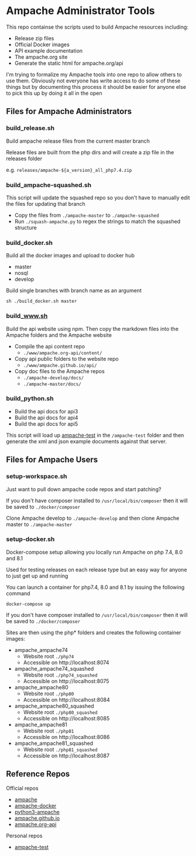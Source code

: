 # Ampache Administrator Tools

This repo containse the scripts used to build Ampache resources including:

* Release zip files
* Official Docker images
* API example documentation
* The ampache.org site
* Generate the static html for ampache.org/api

I'm trying to formalize my Ampache tools into one repo to allow others to use them.
Obviously not everyone has write access to do some of these things but by documenting
this process it should be easier for anyone else to pick this up by doing it all in the open

## Files for Ampache Administrators

### build_release.sh

Build ampache release files from the current master branch

Release files are built from the php dirs and will create a zip file in the releases folder

e.g. `releases/ampache-${a_version}_all_php7.4.zip`

### build_ampache-squashed.sh

This script will update the squashed repo so you don't have to manually edit the files for updating that branch

* Copy the files from `./ampache-master` to `./ampache-squashed`
* Run `./squash-ampache.py` to regex the strings to match the squashed structure

### build_docker.sh

Build all the docker images and upload to docker hub

* master
* nosql
* develop

Build single branches with branch name as an argument
```
sh ./build_docker.sh master
```

### build_www.sh

Build the api website using npm.
 Then copy the markdown files into the Ampache folders and the Ampache website

* Compile the api content repo
  * `./www/ampache.org-api/content/`
* Copy api public folders to the website repo
  * `./www/ampache.github.io/api/`
* Copy doc files to the Ampache repos
  * `./ampache-develop/docs/`
  * `./ampache-master/docs/`

### build_python.sh

* Build the api docs for api3
* Build the api docs for api4
* Build the api docs for api5

This script will load up [ampache-test](https://github.com/lachlan-00/ampache-test) in the `/ampache-test` folder
and then generate the xml and json example documents against that server.

## Files for Ampache Users

### setup-workspace.sh

Just want to pull down ampache code repos and start patching?

If you don't have composer installed to `/usr/local/bin/composer` then it will be saved to `./docker/composer`

Clone Ampache develop to `./ampache-develop` and then clone Ampache master to `./ampache-master`

### setup-docker.sh

Docker-compose setup allowing you locally run Ampache on php 7.4, 8.0 and 8.1

Used for testing releases on each release type but an easy way for anyone to just get up and running

You can launch a container for php7.4, 8.0 and 8.1 by issuing the following command
```
docker-compose up
```

If you don't have composer installed to `/usr/local/bin/composer` then it will be saved to `./docker/composer`

Sites are then using the php* folders and creates the following container images:

* ampache_ampache74
  * Website root `./php74`
  * Accessible on http://localhost:8074
* ampache_ampache74_squashed
  * Website root `./php74_squashed`
  * Accessible on http://localhost:8075
* ampache_ampache80
  * Website root `./php80`
  * Accessible on http://localhost:8084
* ampache_ampache80_squashed
  * Website root `./php80_squashed`
  * Accessible on http://localhost:8085
* ampache_ampache81
  * Website root `./php81`
  * Accessible on http://localhost:8086
* ampache_ampache81_squashed
  * Website root `./php81_squashed`
  * Accessible on http://localhost:8087

## Reference Repos

Official repos

* [ampache](https://github.com/ampache/ampache)
* [ampache-docker](https://github.com/ampache/ampache-docker)
* [python3-ampache](https://github.com/ampache/python3-ampache)
* [ampache.github.io](https://github.com/ampache/ampache.github.io)
* [ampache.org-api](https://github.com/ampache/ampache.org-api)

Personal repos

* [ampache-test](https://github.com/lachlan-00/ampache-test)

